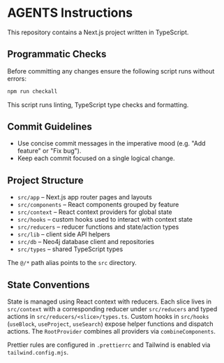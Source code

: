 # AGENTS Instructions

This repository contains a Next.js project written in TypeScript.

## Programmatic Checks

Before committing any changes ensure the following script runs without errors:

```bash
npm run checkall
```

This script runs linting, TypeScript type checks and formatting.

## Commit Guidelines

- Use concise commit messages in the imperative mood (e.g. "Add feature" or "Fix bug").
- Keep each commit focused on a single logical change.

## Project Structure

- `src/app` – Next.js app router pages and layouts
- `src/components` – React components grouped by feature
- `src/context` – React context providers for global state
- `src/hooks` – custom hooks used to interact with context state
- `src/reducers` – reducer functions and state/action types
- `src/lib` – client side API helpers
- `src/db` – Neo4j database client and repositories
- `src/types` – shared TypeScript types

The `@/*` path alias points to the `src` directory.

## State Conventions

State is managed using React context with reducers. Each slice lives in
`src/context` with a corresponding reducer under `src/reducers` and typed
actions in `src/reducers/<slice>/types.ts`. Custom hooks in `src/hooks`
(`useBlock`, `useProject`, `useSearch`) expose helper functions and dispatch
actions. The `RootProvider` combines all providers via `combineComponents`.

Prettier rules are configured in `.prettierrc` and Tailwind is enabled via
`tailwind.config.mjs`.

